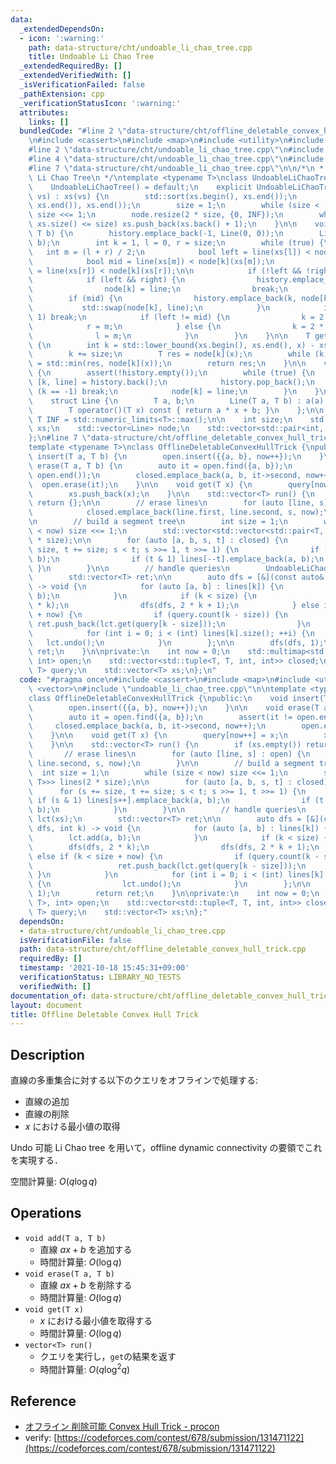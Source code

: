 ```yaml
---
data:
  _extendedDependsOn:
  - icon: ':warning:'
    path: data-structure/cht/undoable_li_chao_tree.cpp
    title: Undoable Li Chao Tree
  _extendedRequiredBy: []
  _extendedVerifiedWith: []
  _isVerificationFailed: false
  _pathExtension: cpp
  _verificationStatusIcon: ':warning:'
  attributes:
    links: []
  bundledCode: "#line 2 \"data-structure/cht/offline_deletable_convex_hull_trick.cpp\"\
    \n#include <cassert>\n#include <map>\n#include <utility>\n#include <vector>\n\
    #line 2 \"data-structure/cht/undoable_li_chao_tree.cpp\"\n#include <algorithm>\n\
    #line 4 \"data-structure/cht/undoable_li_chao_tree.cpp\"\n#include <limits>\n\
    #line 7 \"data-structure/cht/undoable_li_chao_tree.cpp\"\n\n/*\n * @brief Undoable\
    \ Li Chao Tree\n */\ntemplate <typename T>\nclass UndoableLiChaoTree {\npublic:\n\
    \    UndoableLiChaoTree() = default;\n    explicit UndoableLiChaoTree(const std::vector<T>&\
    \ vs) : xs(vs) {\n        std::sort(xs.begin(), xs.end());\n        xs.erase(std::unique(xs.begin(),\
    \ xs.end()), xs.end());\n        size = 1;\n        while (size < (int) xs.size())\
    \ size <<= 1;\n        node.resize(2 * size, {0, INF});\n        while ((int)\
    \ xs.size() <= size) xs.push_back(xs.back() + 1);\n    }\n\n    void add(T a,\
    \ T b) {\n        history.emplace_back(-1, Line(0, 0));\n        Line line(a,\
    \ b);\n        int k = 1, l = 0, r = size;\n        while (true) {\n         \
    \   int m = (l + r) / 2;\n            bool left = line(xs[l]) < node[k](xs[l]);\n\
    \            bool mid = line(xs[m]) < node[k](xs[m]);\n            bool right\
    \ = line(xs[r]) < node[k](xs[r]);\n\n            if (!left && !right) break;\n\
    \            if (left && right) {\n                history.emplace_back(k, node[k]);\n\
    \                node[k] = line;\n                break;\n            }\n    \
    \        if (mid) {\n                history.emplace_back(k, node[k]);\n     \
    \           std::swap(node[k], line);\n            }\n            if (r - l ==\
    \ 1) break;\n            if (left != mid) {\n                k = 2 * k;\n    \
    \            r = m;\n            } else {\n                k = 2 * k + 1;\n  \
    \              l = m;\n            }\n        }\n    }\n\n    T get(T x) const\
    \ {\n        int k = std::lower_bound(xs.begin(), xs.end(), x) - xs.begin();\n\
    \        k += size;\n        T res = node[k](x);\n        while (k >>= 1) res\
    \ = std::min(res, node[k](x));\n        return res;\n    }\n\n    void undo()\
    \ {\n        assert(!history.empty());\n        while (true) {\n            auto\
    \ [k, line] = history.back();\n            history.pop_back();\n            if\
    \ (k == -1) break;\n            node[k] = line;\n        }\n    }\n\nprivate:\n\
    \    struct Line {\n        T a, b;\n        Line(T a, T b) : a(a), b(b) {}\n\
    \        T operator()(T x) const { return a * x + b; }\n    };\n\n    static constexpr\
    \ T INF = std::numeric_limits<T>::max();\n\n    int size;\n    std::vector<T>\
    \ xs;\n    std::vector<Line> node;\n    std::vector<std::pair<int, Line>> history;\n\
    };\n#line 7 \"data-structure/cht/offline_deletable_convex_hull_trick.cpp\"\n\n\
    template <typename T>\nclass OfflineDeletableConvexHullTrick {\npublic:\n    void\
    \ insert(T a, T b) {\n        open.insert({{a, b}, now++});\n    }\n\n    void\
    \ erase(T a, T b) {\n        auto it = open.find({a, b});\n        assert(it !=\
    \ open.end());\n        closed.emplace_back(a, b, it->second, now++);\n      \
    \  open.erase(it);\n    }\n\n    void get(T x) {\n        query[now++] = x;\n\
    \        xs.push_back(x);\n    }\n\n    std::vector<T> run() {\n        if (xs.empty())\
    \ return {};\n\n        // erase lines\n        for (auto [line, s] : open) {\n\
    \            closed.emplace_back(line.first, line.second, s, now);\n        }\n\
    \n        // build a segment tree\n        int size = 1;\n        while (size\
    \ < now) size <<= 1;\n        std::vector<std::vector<std::pair<T, T>>> lines(2\
    \ * size);\n\n        for (auto [a, b, s, t] : closed) {\n            for (s +=\
    \ size, t += size; s < t; s >>= 1, t >>= 1) {\n                if (s & 1) lines[s++].emplace_back(a,\
    \ b);\n                if (t & 1) lines[--t].emplace_back(a, b);\n           \
    \ }\n        }\n\n        // handle queries\n        UndoableLiChaoTree<T> lct(xs);\n\
    \        std::vector<T> ret;\n\n        auto dfs = [&](const auto& dfs, int k)\
    \ -> void {\n            for (auto [a, b] : lines[k]) {\n                lct.add(a,\
    \ b);\n            }\n            if (k < size) {\n                dfs(dfs, 2\
    \ * k);\n                dfs(dfs, 2 * k + 1);\n            } else if (k < size\
    \ + now) {\n                if (query.count(k - size)) {\n                   \
    \ ret.push_back(lct.get(query[k - size]));\n                }\n            }\n\
    \            for (int i = 0; i < (int) lines[k].size(); ++i) {\n             \
    \   lct.undo();\n            }\n        };\n\n        dfs(dfs, 1);\n        return\
    \ ret;\n    }\n\nprivate:\n    int now = 0;\n    std::multimap<std::pair<T, T>,\
    \ int> open;\n    std::vector<std::tuple<T, T, int, int>> closed;\n    std::map<int,\
    \ T> query;\n    std::vector<T> xs;\n};\n"
  code: "#pragma once\n#include <cassert>\n#include <map>\n#include <utility>\n#include\
    \ <vector>\n#include \"undoable_li_chao_tree.cpp\"\n\ntemplate <typename T>\n\
    class OfflineDeletableConvexHullTrick {\npublic:\n    void insert(T a, T b) {\n\
    \        open.insert({{a, b}, now++});\n    }\n\n    void erase(T a, T b) {\n\
    \        auto it = open.find({a, b});\n        assert(it != open.end());\n   \
    \     closed.emplace_back(a, b, it->second, now++);\n        open.erase(it);\n\
    \    }\n\n    void get(T x) {\n        query[now++] = x;\n        xs.push_back(x);\n\
    \    }\n\n    std::vector<T> run() {\n        if (xs.empty()) return {};\n\n \
    \       // erase lines\n        for (auto [line, s] : open) {\n            closed.emplace_back(line.first,\
    \ line.second, s, now);\n        }\n\n        // build a segment tree\n      \
    \  int size = 1;\n        while (size < now) size <<= 1;\n        std::vector<std::vector<std::pair<T,\
    \ T>>> lines(2 * size);\n\n        for (auto [a, b, s, t] : closed) {\n      \
    \      for (s += size, t += size; s < t; s >>= 1, t >>= 1) {\n               \
    \ if (s & 1) lines[s++].emplace_back(a, b);\n                if (t & 1) lines[--t].emplace_back(a,\
    \ b);\n            }\n        }\n\n        // handle queries\n        UndoableLiChaoTree<T>\
    \ lct(xs);\n        std::vector<T> ret;\n\n        auto dfs = [&](const auto&\
    \ dfs, int k) -> void {\n            for (auto [a, b] : lines[k]) {\n        \
    \        lct.add(a, b);\n            }\n            if (k < size) {\n        \
    \        dfs(dfs, 2 * k);\n                dfs(dfs, 2 * k + 1);\n            }\
    \ else if (k < size + now) {\n                if (query.count(k - size)) {\n \
    \                   ret.push_back(lct.get(query[k - size]));\n               \
    \ }\n            }\n            for (int i = 0; i < (int) lines[k].size(); ++i)\
    \ {\n                lct.undo();\n            }\n        };\n\n        dfs(dfs,\
    \ 1);\n        return ret;\n    }\n\nprivate:\n    int now = 0;\n    std::multimap<std::pair<T,\
    \ T>, int> open;\n    std::vector<std::tuple<T, T, int, int>> closed;\n    std::map<int,\
    \ T> query;\n    std::vector<T> xs;\n};"
  dependsOn:
  - data-structure/cht/undoable_li_chao_tree.cpp
  isVerificationFile: false
  path: data-structure/cht/offline_deletable_convex_hull_trick.cpp
  requiredBy: []
  timestamp: '2021-10-18 15:45:31+09:00'
  verificationStatus: LIBRARY_NO_TESTS
  verifiedWith: []
documentation_of: data-structure/cht/offline_deletable_convex_hull_trick.cpp
layout: document
title: Offline Deletable Convex Hull Trick
---
```


## Description

直線の多重集合に対する以下のクエリをオフラインで処理する:
- 直線の追加
- 直線の削除
- $x$ における最小値の取得

Undo 可能 Li Chao tree を用いて，offline dynamic connectivity の要領でこれを実現する．

空間計算量: $O(q\log q)$

## Operations

- `void add(T a, T b)`
    - 直線 $ax + b$ を追加する
    - 時間計算量: $O(\log q)$
- `void erase(T a, T b)`
    - 直線 $ax + b$ を削除する
    - 時間計算量: $O(\log q)$
- `void get(T x)`
    - $x$ における最小値を取得する
    - 時間計算量: $O(\log q)$
- `vector<T> run()`
    - クエリを実行し，`get`の結果を返す
    - 時間計算量: $O(q\log^2 q)$

## Reference

- [オフライン 削除可能 Convex Hull Trick - procon](https://mugen1337.github.io/procon/DataStructure/DeletableLiChaoTreeOffline.cpp)
- verify: [https://codeforces.com/contest/678/submission/131471122](https://codeforces.com/contest/678/submission/131471122)